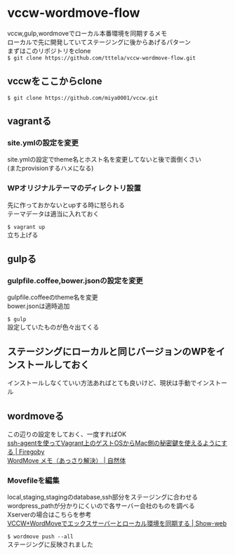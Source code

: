 # vccw-wordmove-flow
vccw,gulp,wordmoveでローカル本番環境を同期するメモ<br>
ローカルで先に開発していてステージングに後からあげるパターン<br>
まずはこのリポジトリをclone<br>
`$ git clone https://github.com/tttela/vccw-wordmove-flow.git`
## vccwをここからclone
`$ git clone https://github.com/miya0001/vccw.git`
## vagrantる
### site.ymlの設定を変更
site.ymlの設定でtheme名とホスト名を変更してないと後で面倒くさい<br>
(またprovisionするハメになる)
### WPオリジナルテーマのディレクトリ設置
先に作っておかないとupする時に怒られる<br>
テーマデータは適当に入れておく<br>

`$ vagrant up`<br>
立ち上げる
## gulpる
### gulpfile.coffee,bower.jsonの設定を変更
gulpfile.coffeeのtheme名を変更<br>
bower.jsonは適時追加

`$ gulp`<br>
設定していたものが色々出てくる
## ステージングにローカルと同じバージョンのWPをインストールしておく
インストールしなくていい方法あればとても良いけど、現状は手動でインストール
## wordmoveる
この辺りの設定をしておく、一度すればOK<br>
[ssh-agentを使ってVagrant上のゲストOSからMac側の秘密鍵を使えるようにする | Firegoby](https://firegoby.jp/archives/5694)<br>
[WordMove メモ（あっさり解決） | 自然体](http://private.hibou-web.com/archives/5345)
### Movefileを編集
local,staging,stagingのdatabase,ssh部分をステージングに合わせる<br>
wordpress_pathが分かりにくいので各サーバー会社のものを調べる<br>
Xserverの場合はこちらを参考<br>
[VCCW+WordMoveでエックスサーバーとローカル環境を同期する | Show-web](http://show-web.jp/2015/03/31/vccw-wordmove%E3%81%A7%E3%82%A8%E3%83%83%E3%82%AF%E3%82%B9%E3%82%B5%E3%83%BC%E3%83%90%E3%83%BC%E3%81%A8%E3%83%AD%E3%83%BC%E3%82%AB%E3%83%AB%E7%92%B0%E5%A2%83%E5%90%8C%E6%9C%9F/)

`$ wordmove push --all`<br>
ステージングに反映されました